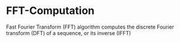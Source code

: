 # FFT-Computation
Fast Fourier Transform (FFT) algorithm computes the discrete Fourier transform (DFT) of a sequence, or its inverse (IFFT)

